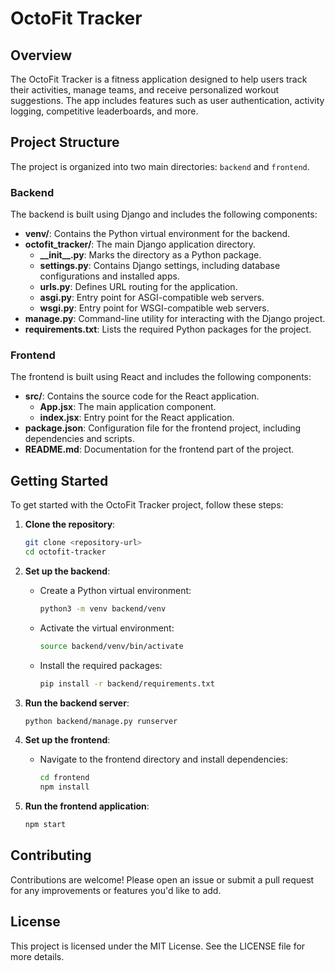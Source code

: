 # OctoFit Tracker

## Overview

The OctoFit Tracker is a fitness application designed to help users track their activities, manage teams, and receive personalized workout suggestions. The app includes features such as user authentication, activity logging, competitive leaderboards, and more.

## Project Structure

The project is organized into two main directories: `backend` and `frontend`.

### Backend

The backend is built using Django and includes the following components:

- **venv/**: Contains the Python virtual environment for the backend.
- **octofit_tracker/**: The main Django application directory.
  - **\_\_init\_\_.py**: Marks the directory as a Python package.
  - **settings.py**: Contains Django settings, including database configurations and installed apps.
  - **urls.py**: Defines URL routing for the application.
  - **asgi.py**: Entry point for ASGI-compatible web servers.
  - **wsgi.py**: Entry point for WSGI-compatible web servers.
- **manage.py**: Command-line utility for interacting with the Django project.
- **requirements.txt**: Lists the required Python packages for the project.

### Frontend

The frontend is built using React and includes the following components:

- **src/**: Contains the source code for the React application.
  - **App.jsx**: The main application component.
  - **index.jsx**: Entry point for the React application.
- **package.json**: Configuration file for the frontend project, including dependencies and scripts.
- **README.md**: Documentation for the frontend part of the project.

## Getting Started

To get started with the OctoFit Tracker project, follow these steps:

1. **Clone the repository**:
   ```bash
   git clone <repository-url>
   cd octofit-tracker
   ```

2. **Set up the backend**:
   - Create a Python virtual environment:
     ```bash
     python3 -m venv backend/venv
     ```
   - Activate the virtual environment:
     ```bash
     source backend/venv/bin/activate
     ```
   - Install the required packages:
     ```bash
     pip install -r backend/requirements.txt
     ```

3. **Run the backend server**:
   ```bash
   python backend/manage.py runserver
   ```

4. **Set up the frontend**:
   - Navigate to the frontend directory and install dependencies:
     ```bash
     cd frontend
     npm install
     ```

5. **Run the frontend application**:
   ```bash
   npm start
   ```

## Contributing

Contributions are welcome! Please open an issue or submit a pull request for any improvements or features you'd like to add.

## License

This project is licensed under the MIT License. See the LICENSE file for more details.